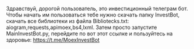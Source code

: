 Здравствуй, дорогой пользователь, это инвестиционный телеграм бот. Чтобы начать им пользоваться тебе нужно скачать папку InvestBot, скачать все библиотеки из файла Bibliotecks.txt: aiogram,requests,apimoex,bs4,lxml. Затем просто запустите MainInvestBot.py, перейдите по вот этот ссылке и пользуйтесь на здоровье: https://t.me/MoexInvestBot
